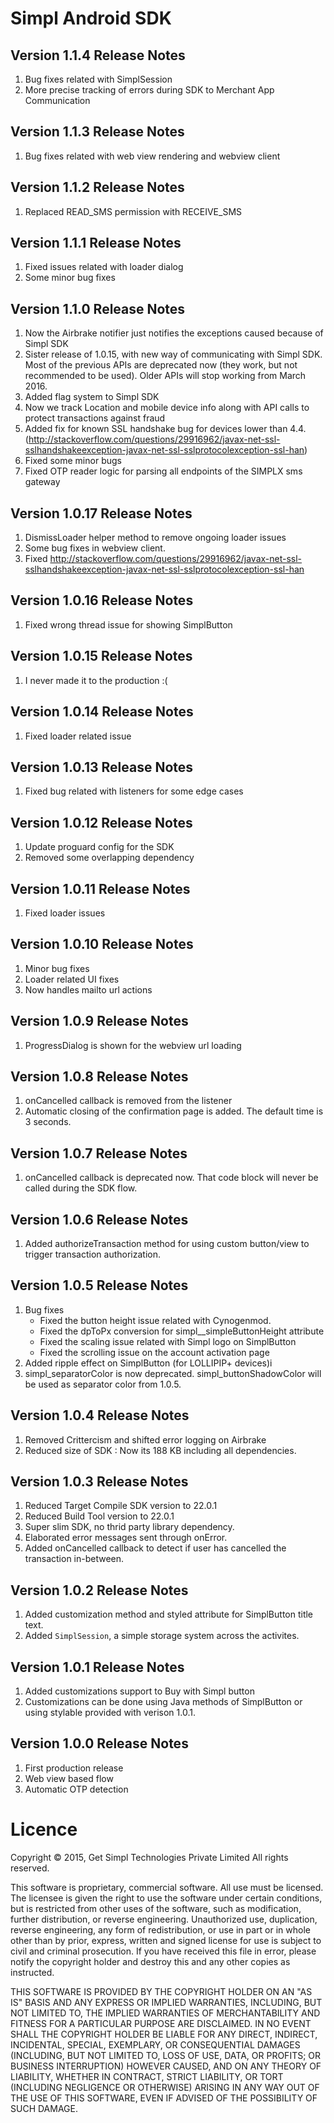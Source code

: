 # Simpl Android SDK

## Version 1.1.4 Release Notes
1. Bug fixes related with SimplSession
2. More precise tracking of errors during SDK to Merchant App Communication

## Version 1.1.3 Release Notes
1. Bug fixes related with web view rendering and webview client

## Version 1.1.2 Release Notes
1. Replaced READ_SMS permission with RECEIVE_SMS

## Version 1.1.1 Release Notes
1. Fixed issues related with loader dialog
2. Some minor bug fixes

## Version 1.1.0 Release Notes
1. Now the Airbrake notifier just notifies the exceptions caused because of Simpl SDK
2. Sister release of 1.0.15, with new way of communicating with Simpl SDK. Most of the previous
APIs are deprecated now (they work, but not recommended to be used). Older APIs will stop working
 from March 2016.
 3. Added flag system to Simpl SDK
 4. Now we track Location and mobile device info along with API calls to protect transactions 
 against fraud
 5. Added fix for known SSL handshake bug for devices lower than 4.4. (http://stackoverflow.com/questions/29916962/javax-net-ssl-sslhandshakeexception-javax-net-ssl-sslprotocolexception-ssl-han)
 6. Fixed some minor bugs
 7. Fixed OTP reader logic for parsing all endpoints of the SIMPLX sms gateway

## Version 1.0.17 Release Notes
1. DismissLoader helper method to remove ongoing loader issues
2. Some bug fixes in webview client.
3. Fixed http://stackoverflow.com/questions/29916962/javax-net-ssl-sslhandshakeexception-javax-net-ssl-sslprotocolexception-ssl-han

## Version 1.0.16 Release Notes
1. Fixed wrong thread issue for showing SimplButton

## Version 1.0.15 Release Notes
1. I never made it to the production :(

## Version 1.0.14 Release Notes
1. Fixed loader related issue

## Version 1.0.13 Release Notes
1. Fixed bug related with listeners for some edge cases

## Version 1.0.12 Release Notes
1. Update proguard config for the SDK
2. Removed some overlapping dependency

## Version 1.0.11 Release Notes
1. Fixed loader issues

## Version 1.0.10 Release Notes
1. Minor bug fixes
2. Loader related UI fixes
3. Now handles mailto url actions

## Version 1.0.9 Release Notes
1. ProgressDialog is shown for the webview url loading

## Version 1.0.8 Release Notes
1. onCancelled callback is removed from the listener
2. Automatic closing of the confirmation page is added. The default time is 3 seconds.
 
## Version 1.0.7 Release Notes
1. onCancelled callback is deprecated now. That code block will never be called during the SDK flow.

## Version 1.0.6 Release Notes
1. Added authorizeTransaction method for using custom button/view to trigger transaction authorization.

## Version 1.0.5 Release Notes
1. Bug fixes 
   - Fixed the button height issue related with Cynogenmod.
   - Fixed the dpToPx conversion for simpl__simpleButtonHeight attribute 
   - Fixed the scaling issue related with Simpl logo on SimplButton
   - Fixed the scrolling issue on the account activation page
2. Added ripple effect on SimplButton (for LOLLIPIP+ devices)i
3. simpl_separatorColor is now deprecated. simpl_buttonShadowColor will be used as separator color from 1.0.5.

## Version 1.0.4 Release Notes
1. Removed Crittercism and shifted error logging on Airbrake
2. Reduced size of SDK : Now its 188 KB including all dependencies.

## Version 1.0.3 Release Notes
1. Reduced Target Compile SDK version to 22.0.1
2. Reduced Build Tool version to 22.0.1
3. Super slim SDK, no thrid party library dependency.
4. Elaborated error messages sent through onError.
5. Added onCancelled callback to detect if user has cancelled the transaction in-between.

## Version 1.0.2 Release Notes
1. Added customization method and styled attribute for SimplButton title text.
2. Added ```SimplSession```, a simple storage system across the activites.

## Version 1.0.1 Release Notes
1. Added customizations support to Buy with Simpl button
2. Customizations can be done using Java methods of SimplButton or using stylable provided with verison 1.0.1.

## Version 1.0.0 Release Notes
1. First production release
2. Web view based flow
3. Automatic OTP detection


# Licence
Copyright © 2015, Get Simpl Technologies Private Limited
All rights reserved.

This software is proprietary, commercial software. All use must be licensed. The licensee is given the right to use the software under certain conditions, but is restricted from other uses of the software, such as modification, further distribution, or reverse engineering. Unauthorized use, duplication, reverse engineering, any form of redistribution, or use in part or in whole other than by prior, express, written and signed license for use is subject to civil and criminal prosecution. If you have received this file in error, please notify the copyright holder and destroy this and any other copies as instructed.

THIS SOFTWARE IS PROVIDED BY THE COPYRIGHT HOLDER ON AN "AS IS" BASIS AND ANY EXPRESS OR IMPLIED WARRANTIES, INCLUDING, BUT NOT LIMITED TO, THE IMPLIED WARRANTIES OF MERCHANTABILITY AND FITNESS FOR A PARTICULAR PURPOSE ARE DISCLAIMED. IN NO EVENT SHALL THE COPYRIGHT HOLDER BE LIABLE FOR ANY DIRECT, INDIRECT, INCIDENTAL, SPECIAL, EXEMPLARY, OR CONSEQUENTIAL DAMAGES (INCLUDING, BUT NOT LIMITED TO, LOSS OF USE, DATA, OR PROFITS; OR BUSINESS INTERRUPTION) HOWEVER CAUSED, AND ON ANY THEORY OF LIABILITY, WHETHER IN CONTRACT, STRICT LIABILITY, OR TORT (INCLUDING NEGLIGENCE OR OTHERWISE) ARISING IN ANY WAY OUT OF THE USE OF THIS SOFTWARE, EVEN IF ADVISED OF THE POSSIBILITY OF SUCH DAMAGE.

